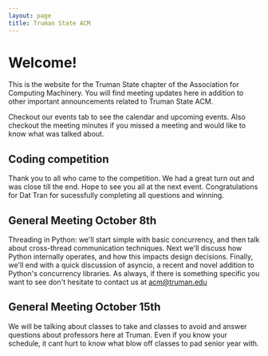 ```yaml
---
layout: page
title: Truman State ACM
---
```


# Welcome!

This is the website for the Truman State chapter of the Association for Computing Machinery. You will find meeting updates here in addition to other important announcements related to Truman State ACM. 

Checkout our events tab to see the calendar and upcoming events. Also checkout the meeting minutes if you missed a meeting and would like to know what was talked about. 

## Coding competition

Thank you to all who came to the competition. We had a great turn out and was close till the end. Hope to see you all at the next event. Congratulations for Dat Tran for sucessfully completing all questions and winning.

## General Meeting October 8th 

Threading in Python: we'll start simple with basic concurrency, and then talk about cross-thread communication techniques. Next we'll discuss how Python internally operates, and how this impacts design decisions. Finally, we'll end with a quick discussion of asyncio, a recent and novel addition to Python's concurrency libraries.
As always, if there is something specific you want to see don't hesitate to contact us at acm@truman.edu

## General Meeting October 15th 

We will be talking about classes to take and classes to avoid and answer questions about professors here at Truman. Even if you know your schedule, it cant hurt to know what blow off classes to pad senior year with. 
